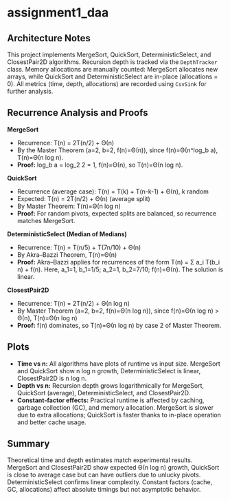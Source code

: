 # assignment1_daa

## Architecture Notes

This project implements MergeSort, QuickSort, DeterministicSelect, and ClosestPair2D algorithms. Recursion depth is tracked via the `DepthTracker` class. Memory allocations are manually counted: MergeSort allocates new arrays, while QuickSort and DeterministicSelect are in-place (allocations = 0). All metrics (time, depth, allocations) are recorded using `CsvSink` for further analysis.

## Recurrence Analysis and Proofs

**MergeSort**

- Recurrence: T(n) = 2T(n/2) + Θ(n)
- By the Master Theorem (a=2, b=2, f(n)=Θ(n)), since f(n)=Θ(n^log_b a), T(n)=Θ(n log n).
- **Proof:** log_b a = log_2 2 = 1, f(n)=Θ(n), so T(n)=Θ(n log n).

**QuickSort**

- Recurrence (average case): T(n) = T(k) + T(n-k-1) + Θ(n), k random
- Expected: T(n) = 2T(n/2) + Θ(n) (average split)
- By Master Theorem: T(n)=Θ(n log n)
- **Proof:** For random pivots, expected splits are balanced, so recurrence matches MergeSort.

**DeterministicSelect (Median of Medians)**

- Recurrence: T(n) = T(n/5) + T(7n/10) + Θ(n)
- By Akra–Bazzi Theorem, T(n)=Θ(n)
- **Proof:** Akra–Bazzi applies for recurrences of the form T(n) = Σ a_i T(b_i n) + f(n). Here, a_1=1, b_1=1/5; a_2=1, b_2=7/10; f(n)=Θ(n). The solution is linear.

**ClosestPair2D**

- Recurrence: T(n) = 2T(n/2) + Θ(n log n)
- By Master Theorem (a=2, b=2, f(n)=Θ(n log n)), since f(n)=Θ(n log n) > Θ(n), T(n)=Θ(n log n)
- **Proof:** f(n) dominates, so T(n)=Θ(n log n) by case 2 of Master Theorem.

## Plots

- **Time vs n:** All algorithms have plots of runtime vs input size. MergeSort and QuickSort show n log n growth, DeterministicSelect is linear, ClosestPair2D is n log n.
- **Depth vs n:** Recursion depth grows logarithmically for MergeSort, QuickSort (average), DeterministicSelect, and ClosestPair2D.
- **Constant-factor effects:** Practical runtime is affected by caching, garbage collection (GC), and memory allocation. MergeSort is slower due to extra allocations; QuickSort is faster thanks to in-place operation and better cache usage.

## Summary

Theoretical time and depth estimates match experimental results. MergeSort and ClosestPair2D show expected Θ(n log n) growth, QuickSort is close to average case but can have outliers due to unlucky pivots. DeterministicSelect confirms linear complexity. Constant factors (cache, GC, allocations) affect absolute timings but not asymptotic behavior.
